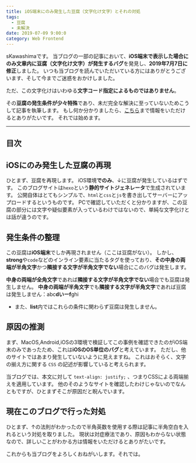 ```yaml
---
title: iOS端末にのみ発生した豆腐（文字化け文字）とそれの対処
tags:
  - 豆腐
  - 未解決
date: 2019-07-09 9:00:0
category: Web Frontend
---
```


sKawashimaです。
当ブログの一部の記事において、**iOS端末で表示した場合にのみ文章内に豆腐（文字化け文字）が発生するバグ**を発見し、**2019年7月7日に修正**しました。
いつも当ブログを読んでいただいている方にはありがとうございます、そして今までご迷惑をおかけしました。

ただ、この文字化けはいわゆる**文字コード指定によるものではありません**。

その**豆腐の発生条件が少々特殊**であり、未だ完全な解決に至っていないためこうして記事を執筆します。
もし何か分かりましたら、[こちら](https://github.com/sKawashima/blog/issues/68)まで情報をいただけるとありがたいです。
それでは始めます。

<!-- more -->

---

## 目次

<!-- toc -->

## iOSにのみ発生した豆腐の再現

ひとまず、豆腐を再現します。
iOS環境**でのみ**、↓に豆腐が発生しているはずです。
このブログサイトは`hexo`という**静的サイトジェネレータ**で生成されています。
公開自体はとてもシンプルで、`html`と`css`と`js`を書き出してサーバーにアップロードするというものです。
PCで確認していただくと分かりますが、この豆腐の部分には文字や疑似要素が入っているわけではないので、単純な文字化けとは話が違うのです。

## 発生条件の整理

この豆腐は**iOS端末**でしか再現されません（ここは豆腐がない）。
しかし、**strong**や`code`などのインライン要素に当たるタグを使っており、**その中身の両端が半角文字**かつ**隣接する文字が半角文字でない**場合にこのバグは発生します。

**中身の両端が全角文字**であれば**隣接する文字が半角文字でない**場合でも豆腐は発生しません。
**中身の両端が半角文字**でも**隣接する文字が半角文字**であれば豆腐は発生しません：abc**dいーf**ghi

* また、**list**内ではこれらの条件に関わらず豆腐は発生しません。

## 原因の推測

まず、MacOS,Android,iOSの3環境で検証してこの事例を確認できたのがiOS端末のみであったため、これは**iOSのOS単位のバグ**と考えています。
ただし、他のサイトではあまり発生していないように見えますね。
これはおそらく、文字の揃え方に関する `CSS` の記述が影響していると考えられます。

当ブログでは、本文に対して `text-align: justify;` 、つまりCSSによる両端揃えを適用しています。
他のそのようなサイトを確認したわけじゃないのでなんともですが、ひとまずそこが原因だと睨んでいます。

## 現在このブログで行った対処

ひとまず、↑の法則がわかったので半角英数を使用する際は記事に半角空白を入れるという対処を取りました。
現状は対症療法であり、原因もわからない状態なので、詳しいことがわかる方は情報をいただけるとありがたいです。

これからも当ブログをよろしくおねがいします。それでは。
